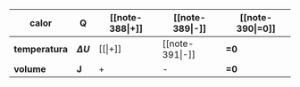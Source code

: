 | calor           | Q              | [[note-388\|+]] | [[note-389\|-]] | [[note-390\|=0]] |
| --------------- | -------------- | --------------- | --------------- | ---------------- |
| **temperatura** | **$\Delta U$** | [[\|+]]         | [[note-391\|-]] | **=0**           |
| **volume**      | **J**          | +               | -               | **=0**           |
